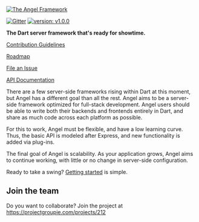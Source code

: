 [![The Angel Framework](https://angel-dart.github.io/images/logo.png)](https://angel-dart.github.io)

[![Gitter](https://img.shields.io/gitter/room/nwjs/nw.js.svg)](https://gitter.im/angel_dart/discussion)
[![version: v1.0.0](https://img.shields.io/badge/pub-v1.0.0-brightgreen.svg)](https://pub.dartlang.org/packages/angel_common)

**The Dart server framework that's ready for showtime.**

[Contribution Guidelines](https://github.com/angel-dart/roadmap/blob/master/CONTRIBUTING.md)

[Roadmap](https://github.com/angel-dart/roadmap)

[File an Issue](https://github.com/angel-dart/roadmap/issues)

[API Documentation](http://www.dartdocs.org/documentation/angel_common/latest)

There are a few server-side frameworks rising within Dart at this moment, but Angel has a different goal than all the rest. Angel aims to be a server-side framework optimized for full-stack development. Angel users should be able to write both their backends and frontends entirely in Dart, and share as much code across each platform as possible.

For this to work, Angel must be flexible, and have a low learning curve. Thus, the basic API is modeled after Express, and new functionality is added via plug-ins.

The final goal of Angel is scalability. As your application grows, Angel aims to continue working, with little or no change in server-side configuration.

Ready to take a swing? [Getting started](https://github.com/angel-dart/angel/wiki/Installation-&-Setup) is simple.

## Join the team
Do you want to collaborate? Join the project at https://projectgroupie.com/projects/212 